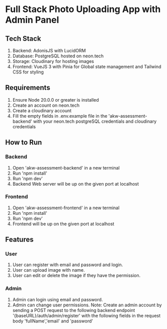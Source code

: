 # Full Stack Photo Uploading App with Admin Panel

## Tech Stack
1. Backend: AdonisJS with LucidORM
2. Database: PostgreSQL hosted on neon.tech
3. Storage: Cloudinary for hosting images
4. Frontend: VueJS 3 with Pinia for Global state management and Tailwind CSS for styling

## Requirements
1. Ensure Node 20.0.0 or greater is installed
2. Create an account on neon.tech
3. Create a cloudinary account
4. Fill the empty fields in .env.example file in the 'akw-assessment-backend' with your neon.tech postgreSQL credentials and cloudinary credentials
## How to Run
### Backend
1. Open 'akw-assessment-backend' in a new terminal
2. Run 'npm install'
3. Run 'npm dev'
4. Backend Web server will be up on the given port at localhost

### Frontend
1. Open 'akw-assessment-frontend' in a new terminal
2. Run 'npm install'
3. Run 'npm dev'
4. Frontend will be up on the given port at localhost

## Features
### User
1. User can register with email and password and login.
2. User can upload image with name.
3. User can edit or delete the image if they have the permission.

### Admin
1. Admin can login using email and password.
2. Admin can change user permissions.
Note: Create an admin account by sending a POST request to the following backend endpoint 
'{baseURL}/auth/admin/register' with the following fields in the request body 'fullName','email' and 'password'
